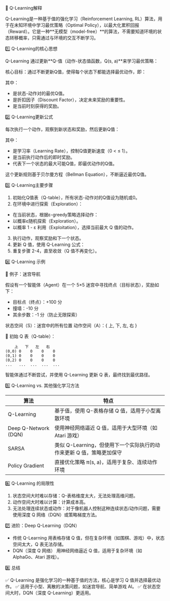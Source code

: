 📌 Q-Learning解释

Q-Learning是一种基于值的强化学习（Reinforcement Learning, RL）算法，用于在未知环境中学习最优策略（Optimal Policy），以最大化累积回报（Reward）。它是一种**无模型（model-free）**的算法，不需要知道环境的状态转移概率，只需通过与环境的交互不断学习。

1️⃣ Q-Learning的核心思想

Q-Learning 通过更新**Q-值（动作-状态值函数，Q(s, a)**来学习最优策略：

核心目标：通过不断更新Q值，使得每个状态下都能选择最优动作，即：

其中：
- 是状态-动作对的最优Q值。
- 是折扣因子（Discount Factor），决定未来奖励的重要性。
- 是当前时刻获得的奖励。

2️⃣ Q-Learning更新公式

每次执行一个动作，观察到新状态和奖励，然后更新Q值：

其中：
- 是学习率（Learning Rate），控制Q值更新速度（0 < ≤ 1）。
- 是当前执行动作后的即时奖励。
- 代表下一个状态的最大可能Q值，即最优动作的Q值。

这个更新规则基于贝尔曼方程（Bellman Equation），不断逼近最优Q值。

3️⃣ Q-Learning主要步骤
1. 初始化Q值表（Q-table），所有状态-动作对的Q值设为随机或0。
2. 在环境中进行探索（Exploration）：
- 在当前状态，根据ε-greedy策略选择动作：
- 以概率ε随机探索（Exploration）。
- 以概率 1 - ε 利用（Exploitation），选择当前最大 Q 值的动作。
3. 执行动作，观察奖励和下一个状态。
4. 更新 Q 值，使用 Q-Learning 公式：
5. 重复步骤 2-4，直至收敛（Q 值不再变化）。

4️⃣ Q-Learning 示例

📌 例子：迷宫导航

假设有一个智能体（Agent）在一个 5×5 迷宫中寻找终点（目标状态），奖励如下：
- 目标点（终点）：+100 分
- 撞墙：-10 分
- 其余步数：-1 分（防止无限探索）

状态空间（S）：迷宫中的所有位置
动作空间（A）：{ 上, 下, 左, 右 }

🔹 初始 Q 表（Q-table）：

```
    上   下   左   右
(0,0) 0    0    0    0
(0,1) 0    0    0    0
(0,2) 0    0    0    0
...   ...  ...  ...  ...
```

智能体通过不断尝试，并使用 Q-Learning 更新 Q 表，最终找到最优路径。

5️⃣ Q-Learning vs. 其他强化学习方法

| 算法 | 特点 |
| --- | --- |
| Q-Learning | 基于值，使用 Q-表格存储 Q 值，适用于小型离散环境 |
| Deep Q-Network (DQN) | 使用神经网络逼近 Q 值，适用于大型环境（如 Atari 游戏） |
| SARSA | 类似 Q-Learning，但使用下一个实际执行的动作来更新 Q 值，策略更加保守 |
| Policy Gradient | 直接优化策略 π(s, a)，适用于复杂、连续动作环境 |

6️⃣ Q-Learning 的局限性
1. 状态空间大时难以存储：Q-表格维度太大，无法处理高维问题。
2. 动作空间大时难以计算：计算成本高。
3. 无法处理连续状态或动作：对于像机器人控制这种连续状态/动作问题，需要使用深度 Q 网络（DQN）或策略梯度方法。

7️⃣ 进阶：Deep Q-Learning（DQN）
- 传统 Q-Learning 用表格存储 Q 值，但在复杂环境（如围棋、游戏）中，状态空间太大，Q 表无法存储。
- DQN（深度 Q 网络） 用神经网络逼近 Q 值，适用于复杂环境（如 AlphaGo、Atari 游戏）。

8️⃣ 总结

✅ Q-Learning 是强化学习的一种基于值的方法，核心是学习 Q 值并选择最优动作。
✅ 适用于小型、离散的决策问题，如迷宫导航、简单游戏 AI。
✅ 在状态空间大时，DQN（深度 Q-Learning）更适用。
